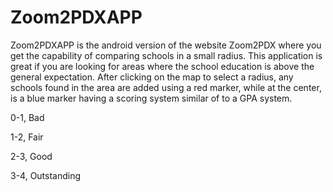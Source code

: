 # Zoom2PDXAPP

Zoom2PDXAPP is the android version of the website Zoom2PDX where you get the capability of comparing schools in a small radius. This application is great if you are looking for areas where the school education is above the general expectation. After clicking on the map to select a radius, any schools found in the area are added using a red marker, while at the center, is a blue marker having a scoring system similar of to a GPA system. 

0-1, Bad

1-2, Fair

2-3, Good

3-4, Outstanding

